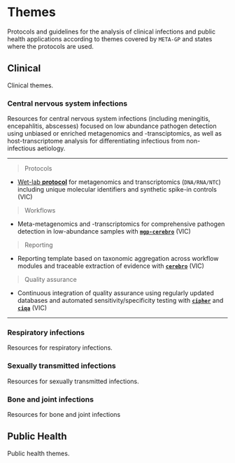 # Themes

Protocols and guidelines for the analysis of clinical infections and public health applications according to themes covered by `META-GP` and states where the protocols are used.

## Clinical

Clinical themes.

### Central nervous system infections  

Resources for central nervous system infections (including meningitis, encepahlitis, abscesses) focused on low abundance pathogen detection using unbiased or enriched metagenomics and -transciptomics, as well as host-transcriptome analysis for differentiating infectious from non-infectious aetiology.

---

> Protocols

* [Wet-lab **protocol**]() for metagenomics and transcriptomics (`DNA/RNA/NTC`) including unique molecular identifiers and synthetic spike-in controls (VIC)

> Workflows

* Meta-metagenomics and -transcriptomics for comprehensive pathogen detection in low-abundance samples with [**`mgp-cerebro`**]() (VIC)

> Reporting

* Reporting template based on taxonomic aggregation across workflow modules and traceable extraction of evidence with [**`cerebro`**]() (VIC)

> Quality assurance

* Continuous integration of quality assurance using regularly updated databases and automated sensitivity/specificity testing with [**`cipher`**]() and [**`ciqa`**]() (VIC)

---

### Respiratory infections


Resources for respiratory infections.


### Sexually transmitted infections  

Resources for sexually transmitted infections.


### Bone and joint infections


Resources for bone and joint infections


## Public Health

Public health themes.